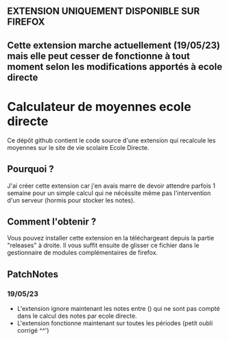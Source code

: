 ## **EXTENSION UNIQUEMENT DISPONIBLE SUR FIREFOX**
## **Cette extension marche actuellement (19/05/23) mais elle peut cesser de fonctionne à tout moment selon les modifications apportés à ecole directe**

# Calculateur de moyennes ecole directe
Ce dépôt github contient le code source d'une extension qui recalcule les moyennes sur le site de vie scolaire Ecole Directe.

## Pourquoi ?
J'ai créer cette extension car j'en avais marre de devoir attendre parfois 1 semaine pour un simple calcul qui ne nécéssite même pas l'intervention d'un serveur (hormis pour stocker les notes).

## Comment l'obtenir ?
Vous pouvez installer cette extension en la téléchargeant depuis la partie "releases" à droite. Il vous suffit ensuite de glisser ce fichier dans le gestionnaire de modules complémentaires de firefox.

## PatchNotes
### 19/05/23
* L'extension ignore maintenant les notes entre () qui ne sont pas compté dans le calcul des notes par ecole directe.
* L'extension fonctionne maintenant sur toutes les périodes (petit oubli corrigé ^^')